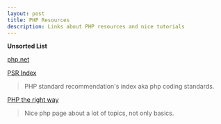 ```yaml
---
layout: post
title: PHP Resources
description: Links about PHP resources and nice tutorials
---
```

**Unsorted List**

[php.net](http://www.php.net/)

[PSR Index](http://www.php-fig.org/psr/)
> PHP standard recommendation's index aka php coding standards.

[PHP the right way](http://www.phptherightway.com/)
> Nice php page about a lot of topics, not only basics.
